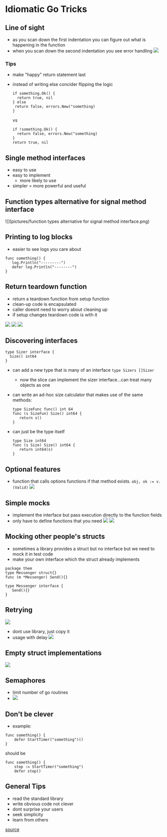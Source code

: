 # Idiomatic Go Tricks

## Line of sight
- as you scan down the first indentation you can figure out what is happening in the function
- when you scan down the second indentation you see error handling
![](pictures/Line-of-sight.png)

### Tips
- make "happy" return statement last
- instead of writing else concider flipping the logic

	```
	if something.Ok() {
	  return true, nil
   } else 
     return false, errors.New("something)
   }
   ```
   vs
   
   	```
	if !something.Ok() {
      return false, errors.New("something)
   } 
   return true, nil
   ```
 
 ## Single method interfaces
 - easy to use
 - easy to implement
	 - more likely to use
 - simpler = more powerful and useful

 ## Function types alternative for signal method interface  
![](pictures/function types alternative for signal method interface.png)   

## Printing to log blocks
- easier to see logs you care about

```
func something() {
   log.Println("---------")
   defer log.Println("--------")
}
```

## Return teardown function
- return a teardown function from setup function
- clean-up code is encapsulated
- caller doesnt need to worry about cleaning up
- if setup changes teardown code is with it

![](pictures/teardown_1.png)
![](pictures/teardown_2.png)
![](pictures/teardown_3.png)

## Discovering interfaces
```
type Sizer interface {
  Size() int64
}
```
- can add a new type that is many of an interface `type Sizers []Sizer`
	- now the slice can implement the sizer interface...can treat many objects as one
- can write an ad-hoc size calculator that makes use of the same methods:

	```
	type SizeFunc func() int 64
	func (s SizeFun) Size() int64 {
	   return s()
	}
	```
- can just be the type itself
	```
	type Size int64
	func (s Size) Size() int64 {
	   return int64(s)
	}
	```

## Optional features
- function that calls options functions if that method exists. `obj, ok := v.(Valid)`
![](pictures/optional_features.png)
	
## Simple mocks
- implement the interface but pass execution directly to the function fields
- only have to define functions that you need
![](pictures/simple_mock_1.png)
![](pictures/simple_mock_2.png)


## Mocking other people's structs
- sometimes a library provides a struct but no interface but we need to mock it in test code
- make your own interface which the struct already implements
```
package them
type Messenger struct{}
func (m *Messenger) Send(){}
```

```
type Messenger interface {
   Send(){}
}
```

## Retrying
![](pictures/retrying.png)
- dont use library, just copy it
- usage with delay
![](pictures/retry_delay.png)

## Empty struct implementations
![](pictures/empty_struct.png)

## Semaphores
- limit number of go routines
- ![](pictures/semaphores.png)

## Don't be clever
- example:
```
func something() {
    defer StartTimer("something")()
}
```
should be

```
func something() {
    stop := StartTimer("something")
    defer stop()    
```

## General Tips
- read the standard library
- write obvious code not clever
- dont surprise your users
- seek simplicity
- learn from others

[source](https://www.youtube.com/watch?v=yeetIgNeIkc&t=328s) 


